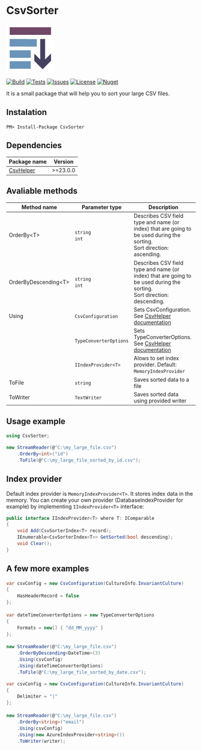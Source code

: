 # CsvSorter

![](CsvSorter/logo.png)

[![Build](https://img.shields.io/appveyor/build/b-maslennikov/CsvSorter/master?style=flat-square)](https://ci.appveyor.com/project/b-maslennikov/CsvSorter) [![Tests](https://img.shields.io/appveyor/tests/b-maslennikov/CsvSorter?style=flat-square)](https://ci.appveyor.com/project/b-maslennikov/CsvSorter/build/tests) [![Issues](https://img.shields.io/github/issues/b-maslennikov/CsvSorter?style=flat-square)](https://github.com/b-maslennikov/CsvSorter/issues) [![License](https://img.shields.io/github/license/b-maslennikov/CsvSorter?style=flat-square)](https://github.com/b-maslennikov/CsvSorter/blob/main/LICENSE) [![Nuget](https://img.shields.io/nuget/v/CsvSorter?style=flat-square)](https://www.nuget.org/packages/CsvSorter)

It is a small package that will help you to sort your large CSV files.

## Instalation
```
PM> Install-Package CsvSorter
```

## Dependencies
| Package name | Version |
| - | - |
| [CsvHelper](https://www.nuget.org/packages/CsvHelper) | >=23.0.0 |

## Avaliable methods

| Method name | Parameter type | Description |
| - | - | - |
| OrderBy&lt;T&gt; | `string`<br>`int` | Describes CSV field type and name (or index) that are going to be used during the sorting.<br>Sort direction: ascending. |
| OrderByDescending&lt;T&gt; | `string`<br>`int` | Describes CSV field type and name (or index) that are going to be used during the sorting.<br>Sort direction: descending. |
| Using | `CsvConfiguration` | Sets CsvConfiguration. See [CsvHelper documentation](https://joshclose.github.io/CsvHelper/) |
|  | `TypeConverterOptions` | Sets TypeConverterOptions. See [CsvHelper documentation](https://joshclose.github.io/CsvHelper/) |
|  | `IIndexProvider<T>` | Alows to set index provider. Default: `MemoryIndexProvider` |
| ToFile | `string` | Saves sorted data to a file |
| ToWriter | `TextWriter` | Saves sorted data using provided writer |

## Usage example
```csharp
using CsvSorter;
```
```csharp
new StreamReader(@"C:\my_large_file.csv")
    .OrderBy<int>("id")
    .ToFile(@"C:\my_large_file_sorted_by_id.csv");
```

## Index provider
Default index provider is `MemoryIndexProvider<T>`. It stores index data in the memory.
You can create your own provider (DatabaseIndexProvider for example) by implementing `IIndexProvider<T>` interface:
```csharp
public interface IIndexProvider<T> where T: IComparable
{
    void Add(CsvSorterIndex<T> record);
    IEnumerable<CsvSorterIndex<T>> GetSorted(bool descending);
    void Clear();
}
```

## A few more examples
```csharp
var csvConfig = new CsvConfiguration(CultureInfo.InvariantCulture)
{
    HasHeaderRecord = false
};

var dateTimeConverterOptions = new TypeConverterOptions
{ 
    Formats = new[] { "dd_MM_yyyy" }
};

new StreamReader(@"C:\my_large_file.csv")
    .OrderByDescending<DateTime>(3)
    .Using(csvConfig)
    .Using(dateTimeConverterOptions)
    .ToFile(@"C:\my_large_file_sorted_by_date.csv");
```

```csharp
var csvConfig = new CsvConfiguration(CultureInfo.InvariantCulture)
{
    Delimiter = "|"
};

new StreamReader(@"C:\my_large_file.csv")
    .OrderBy<string>("email")
    .Using(csvConfig)
    .Using(new AzureIndexProvider<string>())
    .ToWriter(writer);
```
